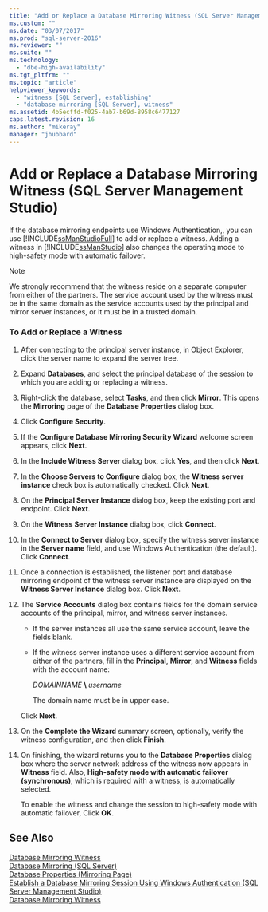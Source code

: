 ```yaml
---
title: "Add or Replace a Database Mirroring Witness (SQL Server Management Studio) | Microsoft Docs"
ms.custom: ""
ms.date: "03/07/2017"
ms.prod: "sql-server-2016"
ms.reviewer: ""
ms.suite: ""
ms.technology: 
  - "dbe-high-availability"
ms.tgt_pltfrm: ""
ms.topic: "article"
helpviewer_keywords: 
  - "witness [SQL Server], establishing"
  - "database mirroring [SQL Server], witness"
ms.assetid: 4b5ecffd-f025-4ab7-b69d-8958c6477127
caps.latest.revision: 16
ms.author: "mikeray"
manager: "jhubbard"
---
```

# Add or Replace a Database Mirroring Witness (SQL Server Management Studio)
  If the database mirroring endpoints use Windows Authentication,, you can use [!INCLUDE[ssManStudioFull](../../advanced-analytics/r-services/includes/ssmanstudiofull-md.md)] to add or replace a witness. Adding a witness in [!INCLUDE[ssManStudio](../../advanced-analytics/r-services/includes/ssmanstudio-md.md)] also changes the operating mode to high-safety mode with automatic failover.  
  
> [!NOTE]  
>  We strongly recommend that the witness reside on a separate computer from either of the partners. The service account used by the witness must be in the same domain as the service accounts used by the principal and mirror server instances, or it must be in a trusted domain.  
  
### To Add or Replace a Witness  
  
1.  After connecting to the principal server instance, in Object Explorer, click the server name to expand the server tree.  
  
2.  Expand **Databases**, and select the principal database of the session to which you are adding or replacing a witness.  
  
3.  Right-click the database, select **Tasks**, and then click **Mirror**. This opens the **Mirroring** page of the **Database Properties** dialog box.  
  
4.  Click **Configure Security**.  
  
5.  If the **Configure Database Mirroring Security Wizard** welcome screen appears, click **Next**.  
  
6.  In the **Include Witness Server** dialog box, click **Yes**, and then click **Next**.  
  
7.  In the **Choose Servers to Configure** dialog box, the **Witness server instance** check box is automatically checked. Click **Next**.  
  
8.  On the **Principal Server Instance** dialog box, keep the existing port and endpoint. Click **Next**.  
  
9. On the **Witness Server Instance** dialog box, click **Connect**.  
  
10. In the **Connect to Server** dialog box, specify the witness server instance in the **Server name** field, and use Windows Authentication (the default). Click **Connect**.  
  
11. Once a connection is established, the listener port and database mirroring endpoint of the witness server instance are displayed on the **Witness Server Instance** dialog box. Click **Next**.  
  
12. The **Service Accounts** dialog box contains fields for the domain service accounts of the principal, mirror, and witness server instances.  
  
    -   If the server instances all use the same service account, leave the fields blank.  
  
    -   If the witness server instance uses a different service account from either of the partners, fill in the **Principal**, **Mirror**, and **Witness** fields with the account name:  
  
         *DOMAINNAME* **\\** *username*  
  
         The domain name must be in upper case.  
  
     Click **Next**.  
  
13. On the **Complete the Wizard** summary screen, optionally, verify the witness configuration, and then click **Finish**.  
  
14. On finishing, the wizard returns you to the **Database Properties** dialog box where the server network address of the witness now appears in **Witness** field. Also, **High-safety mode with automatic failover (synchronous)**, which is required with a witness, is automatically selected.  
  
     To enable the witness and change the session to high-safety mode with automatic failover, Click **OK**.  
  
## See Also  
 [Database Mirroring Witness](../../database-engine/database-mirroring/database-mirroring-witness.md)   
 [Database Mirroring &#40;SQL Server&#41;](../../database-engine/database-mirroring/database-mirroring-sql-server.md)   
 [Database Properties &#40;Mirroring Page&#41;](../../relational-databases/databases/database-properties-mirroring-page.md)   
 [Establish a Database Mirroring Session Using Windows Authentication &#40;SQL Server Management Studio&#41;](../../database-engine/database-mirroring/establish-database-mirroring-session-windows-authentication.md)   
 [Database Mirroring Witness](../../database-engine/database-mirroring/database-mirroring-witness.md)  
  
  